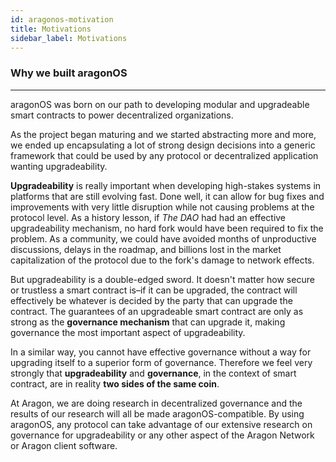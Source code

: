 ```yaml
---
id: aragonos-motivation
title: Motivations
sidebar_label: Motivations
---
```


### Why we built aragonOS
---

aragonOS was born on our path to developing modular and upgradeable smart contracts to power decentralized organizations.

As the project began maturing and we started abstracting more and more, we ended up encapsulating a lot of strong design decisions into a generic framework that could be used by any protocol or decentralized application wanting upgradeability.

**Upgradeability** is really important when developing high-stakes systems in platforms that are still evolving fast. Done well, it can allow for bug fixes and improvements with very little disruption while not causing problems at the protocol level. As a history lesson, if *The DAO* had had an effective upgradeability mechanism, no hard fork would have been required to fix the problem. As a community, we could have avoided months of unproductive discussions, delays in the roadmap, and billions lost in the market capitalization of the protocol due to the fork's damage to network effects.

But upgradeability is a double-edged sword. It doesn't matter how secure or trustless a smart contract is–if it can be upgraded, the contract will effectively be whatever is decided by the party that can upgrade the contract. The guarantees of an upgradeable smart contract are only as strong as the **governance mechanism** that can upgrade it, making governance the most important aspect of upgradeability.

In a similar way, you cannot have effective governance without a way for upgrading itself to a superior form of governance. Therefore we feel very strongly that **upgradeability** and **governance**, in the context of smart contract, are in reality **two sides of the same coin**.

At Aragon, we are doing research in decentralized governance and the results of our research will all be made aragonOS-compatible. By using aragonOS, any protocol can take advantage of our extensive research on governance for upgradeability or any other aspect of the Aragon Network or Aragon client software.
